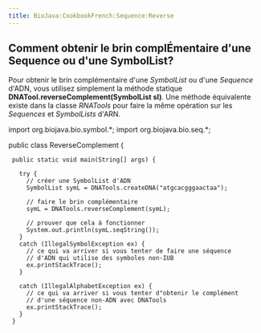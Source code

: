 ```yaml
---
title: BioJava:CookbookFrench:Sequence:Reverse
---
```


Comment obtenir le brin complÉmentaire d'une Sequence ou d'une SymbolList?
--------------------------------------------------------------------------

Pour obtenir le brin complémentaire d'une *SymbolList* ou d'une
*Sequence* d'ADN, vous utilisez simplement la méthode statique
**DNATool.reverseComplement(SymbolList sl)**. Une méthode équivalente
existe dans la classe *RNATools* pour faire la même opération sur les
*Sequences* et *SymbolLists* d'ARN.

<java> import org.biojava.bio.symbol.\*; import org.biojava.bio.seq.\*;

public class ReverseComplement {

` public static void main(String[] args) {`  
`  `  
`   try {`  
`     // créer une SymbolList d'ADN`  
`     SymbolList symL = DNATools.createDNA("atgcacgggaactaa");`

`     // faire le brin complémentaire`  
`     symL = DNATools.reverseComplement(symL);`  
`    `  
`     // prouver que cela à fonctionner`  
`     System.out.println(symL.seqString());`  
`   }`  
`   catch (IllegalSymbolException ex) {`  
`     // ce qui va arriver si vous tenter de faire une séquence`  
`     // d'ADN qui utilise des symboles non-IUB`  
`     ex.printStackTrace();`  
`   }`

`   catch (IllegalAlphabetException ex) {`  
`     // ce qui va arriver si vous tenter d"obtenir le complément`  
`     // d'une séquence non-ADN avec DNATools`  
`     ex.printStackTrace();`  
`   }`  
` }`

</java>

